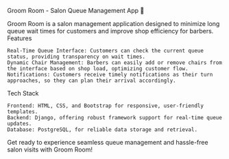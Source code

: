 Groom Room - Salon Queue Management App 💈

Groom Room is a salon management application designed to minimize long queue wait times for customers and improve shop efficiency for barbers.
Features

    Real-Time Queue Interface: Customers can check the current queue status, providing transparency on wait times.
    Dynamic Chair Management: Barbers can easily add or remove chairs from the interface based on shop load, optimizing customer flow.
    Notifications: Customers receive timely notifications as their turn approaches, so they can plan their arrival accordingly.

Tech Stack

    Frontend: HTML, CSS, and Bootstrap for responsive, user-friendly templates.
    Backend: Django, offering robust framework support for real-time queue updates.
    Database: PostgreSQL, for reliable data storage and retrieval.

Get ready to experience seamless queue management and hassle-free salon visits with Groom Room!